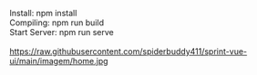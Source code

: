 Install: npm install <br>
Compiling: npm run build <br>
Start Server: npm run serve <br><br>
https://raw.githubusercontent.com/spiderbuddy411/sprint-vue-ui/main/imagem/home.jpg
